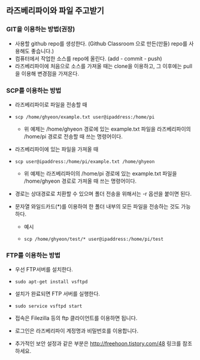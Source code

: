## 라즈베리파이와 파일 주고받기

### GIT을 이용하는 방법(권장)

- 사용할 github repo를 생성한다. (Github Classroom 으로 만든(만들) repo를 사용해도 좋습니다.)
- 컴퓨터에서 작업한 소스를 repo에 올린다. (add - commit - push)
- 라즈베리파이에 처음으로 소스를 가져올 때는 clone을 이용하고, 그 이후에는 pull을 이용해 변경점을 가져온다. 


### SCP를 이용하는 방법

- 라즈베리파이로 파일을 전송할 때

- ```shell
  scp /home/ghyeon/example.txt user@ipaddress:/home/pi
  ```
  - 위 예제는 /home/ghyeon 경로에 있는 example.txt 파일을 라즈베리파이의 /home/pi 경로로 전송할 때 쓰는 명령어이다.

- 라즈베리파이에 있는 파일을 가져올 때

- ```shell
  scp user@ipaddress:/home/pi/example.txt /home/ghyeon
  ```

  - 위 예제는 라즈베리파이의 /home/pi 경로에 있는 example.txt 파일을 /home/ghyeon 경로로 가져올 때 쓰는 명령어이다.

- 경로는 상대경로로 치환할 수 있으며 폴더 전송을 위해서는 -r 옵션을 붙이면 된다.

- 문자열 와일드카드(*)를 이용하여 한 폴더 내부의 모든 파일을 전송하는 것도 가능하다.

  - 예시

  - ```shell
    scp /home/ghyeon/test/* user@ipaddress:/home/pi/test
    ```


### FTP를 이용하는 방법

- 우선 FTP서버를 설치한다.

- ```shell
  sudo apt-get install vsftpd
  ```

- 설치가 완료되면 FTP 서버를 실행한다.

- ```shell
  sudo service vsftpd start
  ```

- 접속은 Filezilla 등의 ftp 클라이언트를 이용하면 됩니다.
- 로그인은 라즈베리파이 계정명과 비밀번호를 이용합니다.
- 추가적인 보안 설정과 같은 부분은 http://freehoon.tistory.com/48 링크를 참조하세요.